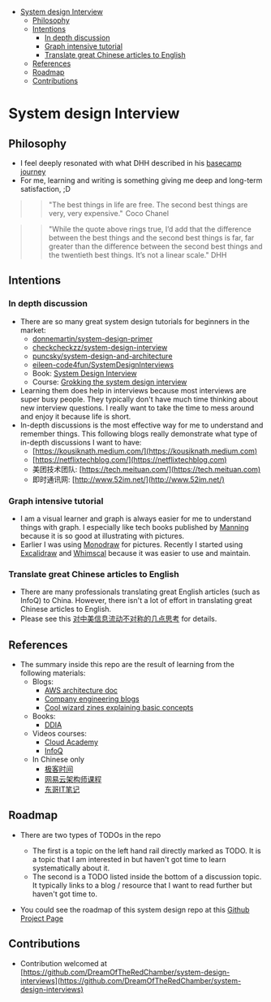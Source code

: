 - [System design Interview](#system-design-interview)
  - [Philosophy](#philosophy)
  - [Intentions](#intentions)
    - [In depth discussion](#in-depth-discussion)
    - [Graph intensive tutorial](#graph-intensive-tutorial)
    - [Translate great Chinese articles to English](#translate-great-chinese-articles-to-english)
  - [References](#references)
  - [Roadmap](#roadmap)
  - [Contributions](#contributions)

# System design Interview

## Philosophy
* I feel deeply resonated with what DHH described in his [basecamp journey](https://observer.com/2015/12/the-day-i-became-a-millionaire/)
* For me, learning and writing is something giving me deep and long-term satisfaction, ;D

>> "The best things in life are free. The second best things are very, very expensive."
>> Coco Chanel

>> "While the quote above rings true, I’d add that the difference between the best things  and the second best things is far, far greater than the difference between the second best things and the twentieth best things. It’s not a linear scale."
>> DHH

## Intentions

### In depth discussion

* There are so many great system design tutorials for beginners in the market: 
  * [donnemartin/system-design-primer](https://github.com/donnemartin/system-design-primer)
  * [checkcheckzz/system-design-interview](https://github.com/checkcheckzz/system-design-interview)
  * [puncsky/system-design-and-architecture](https://github.com/puncsky/system-design-and-architecture)
  * [eileen-code4fun/SystemDesignInterviews](https://github.com/eileen-code4fun/SystemDesignInterviews)
  * Book: [System Design Interview](https://www.amazon.com/System-Design-Interview-insiders-Second/dp/B08CMF2CQF/ref=sr\_1\_1?dchild=1\&keywords=system+design\&qid=1619578081\&sr=8-1)
  * Course: [Grokking the system design interview](https://www.educative.io/courses/grokking-the-system-design-interview)
* Learning them does help in interviews because most interviews are super busy people. They typically don't have much time thinking about new interview questions. I really want to take the time to mess around and enjoy it because life is short.
* In-depth discussions is the most effective way for me to understand and remember things. This following blogs really demonstrate what type of in-depth discussions I want to have:
  * [https://kousiknath.medium.com/](https://kousiknath.medium.com)
  * [https://netflixtechblog.com/](https://netflixtechblog.com)
  * 美团技术团队: [https://tech.meituan.com/](https://tech.meituan.com)
  * 即时通讯网: [http://www.52im.net/](http://www.52im.net/)

### Graph intensive tutorial

* I am a visual learner and graph is always easier for me to understand things with graph. I especially like tech books published by [Manning](https://www.manning.com) because it is so good at illustrating with pictures. 
* Earlier I was using [Monodraw](https://monodraw.helftone.com) for pictures. Recently I started using [Excalidraw](https://excalidraw.com) and [Whimscal](https://whimsical.com/) because it was easier to use and maintain. 

### Translate great Chinese articles to English

* There are many professionals translating great English articles (such as InfoQ) to China. However, there isn't a lot of effort in translating great Chinese articles to English. 
* Please see this [对中美信息流动不对称的几点思考](https://www.36kr.com/p/1721045843969) for details. 

## References

* The summary inside this repo are the result of learning from the following materials:
  * Blogs: 
    * [AWS architecture doc](https://aws.amazon.com/architecture/well-architected/?wa-lens-whitepapers.sort-by=item.additionalFields.sortDate\&wa-lens-whitepapers.sort-order=desc)
    * [Company engineering blogs](https://github.com/aaronwinter/engineering-blogs)
    * [Cool wizard zines explaining basic concepts](https://wizardzines.com)
  * Books: 
    * [DDIA](https://www.amazon.com/Designing-Data-Intensive-Applications-Reliable-Maintainable/dp/1449373321/ref=sr\_1\_1?crid=38CARLM3E1P07\&dchild=1\&keywords=designing+data-intensive+applications\&qid=1619579153\&sprefix=intensive+data+app%2Caps%2C208\&sr=8-1)
  * Videos courses:
    * [Cloud Academy](https://cloudacademy.com)
    * [InfoQ](https://www.infoq.com/?variant=homepage_collections)
  * In Chinese only
    * [极客时间](https://time.geekbang.org)
    * [网易云架构师课程](https://mooc.study.163.com/smartSpec/detail/1202858603.htm)
    * [东哥IT笔记](https://donggeitnote.com/category/discuss-topic/)

## Roadmap

* There are two types of TODOs in the repo
  * The first is a topic on the left hand rail directly marked as TODO. It is a topic that I am interested in but haven't got time to learn systematically about it. 
  * The second is a TODO listed inside the bottom of a discussion topic. It typically links to a blog / resource that I want to read further but haven't got time to. 

* You could see the roadmap of this system design repo at this [Github Project Page](https://github.com/users/DreamOfTheRedChamber/projects/1/views/1)

## Contributions
* Contribution welcomed at [https://github.com/DreamOfTheRedChamber/system-design-interviews](https://github.com/DreamOfTheRedChamber/system-design-interviews)
